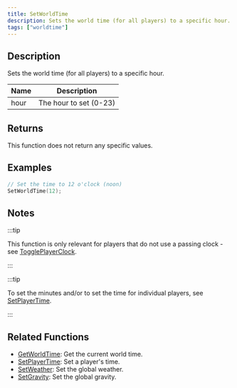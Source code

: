 ```yaml
---
title: SetWorldTime
description: Sets the world time (for all players) to a specific hour.
tags: ["worldtime"]
---
```


## Description

Sets the world time (for all players) to a specific hour.

| Name | Description            |
| ---- | ---------------------- |
| hour | The hour to set (0-23) |

## Returns

This function does not return any specific values.

## Examples

```c
// Set the time to 12 o'clock (noon)
SetWorldTime(12);
```

## Notes

:::tip

This function is only relevant for players that do not use a passing clock - see [TogglePlayerClock](TogglePlayerClock).

:::

:::tip

To set the minutes and/or to set the time for individual players, see [SetPlayerTime](SetPlayerTime).

:::

## Related Functions

- [GetWorldTime](GetWorldTime): Get the current world time.
- [SetPlayerTime](SetPlayerTime): Set a player's time.
- [SetWeather](SetWeather): Set the global weather.
- [SetGravity](SetGravity): Set the global gravity.
